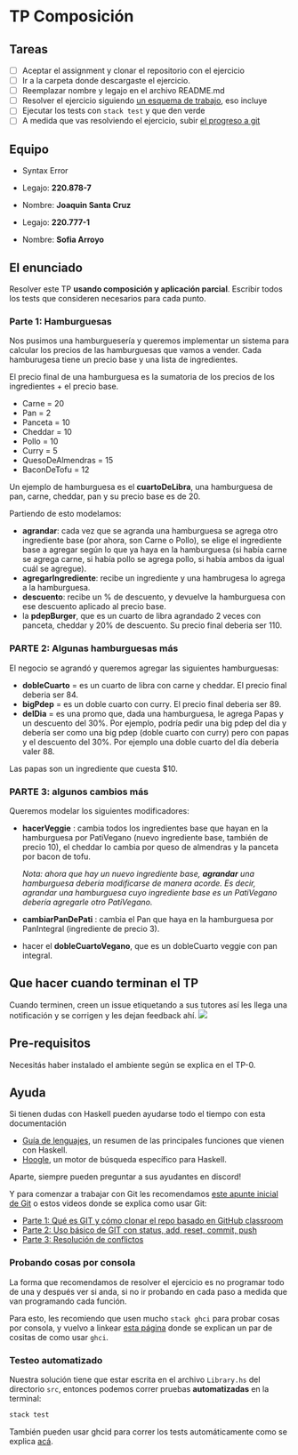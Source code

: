 # TP Composición

## Tareas

- [ ] Aceptar el assignment y clonar el repositorio con el ejercicio
- [ ] Ir a la carpeta donde descargaste el ejercicio.
- [ ] Reemplazar nombre y legajo en el archivo README.md
- [ ] Resolver el ejercicio siguiendo [un esquema de trabajo](https://github.com/pdep-utn/enunciados-miercoles-noche/blob/master/pages/haskell/trabajo.md), eso incluye
- [ ] Ejecutar los tests con `stack test` y que den verde
- [ ] A medida que vas resolviendo el ejercicio, subir [el progreso a git](https://github.com/pdep-utn/enunciados-miercoles-noche/blob/master/pages/git/resolverConflictos.md)

## Equipo

- Syntax Error

- Legajo: **220.878-7**
- Nombre: **Joaquin Santa Cruz**

- Legajo: **220.777-1**
- Nombre: **Sofia Arroyo**


## El enunciado


Resolver este TP  **usando composición y aplicación parcial**. Escribir todos los tests que consideren necesarios para cada punto.

### Parte 1: Hamburguesas

Nos pusimos una hamburguesería y queremos implementar un sistema para calcular los precios de las hamburguesas que vamos a vender. Cada hamburugesa tiene un precio base y una lista de ingredientes.

El precio final de una hamburguesa es la sumatoria de los precios de los ingredientes + el precio base.

- Carne = 20
- Pan = 2
- Panceta = 10
- Cheddar = 10
- Pollo = 10
- Curry = 5
- QuesoDeAlmendras = 15
- BaconDeTofu = 12
 
Un ejemplo de hamburguesa es el **cuartoDeLibra**, una hamburguesa de pan, carne, cheddar, pan y su precio base es de 20.

 Partiendo de esto modelamos:
 
- **agrandar**: cada vez que se agranda una hamburguesa se agrega otro ingrediente base (por ahora, son Carne o Pollo), se elige el ingrediente base a agregar según lo que ya haya en la hamburguesa (si había carne se agrega carne, si había pollo se agrega pollo, si había ambos da igual cuál se agregue).
- **agregarIngrediente**: recibe un ingrediente y una hambrugesa lo agrega a la hamburguesa.
- **descuento**: recibe un % de descuento, y devuelve la hamburguesa con ese descuento aplicado al precio base.
- la **pdepBurger**, que es un cuarto de libra agrandado 2 veces con panceta, cheddar y 20% de descuento. Su precio final deberia ser 110.

### PARTE 2: Algunas hamburguesas más
El negocio se agrandó y queremos agregar las siguientes hamburguesas:
- **dobleCuarto** = es un cuarto de libra con carne y cheddar. El precio final deberia ser 84.
- **bigPdep** = es un doble cuarto con curry. El precio final deberia ser 89.
- **delDia** = es una promo que, dada una hamburguesa, le agrega Papas y un descuento del 30%. Por ejemplo, podría pedir una big pdep del dia y debería ser como una big pdep (doble cuarto con curry) pero con papas y el descuento del 30%. Por ejemplo una doble cuarto del día deberia valer 88.

Las papas son un ingrediente que cuesta $10.

### PARTE 3: algunos cambios más 

Queremos modelar los siguientes modificadores:
- **hacerVeggie** : cambia todos los ingredientes base que hayan en la hamburguesa por PatiVegano (nuevo ingrediente base, también de precio 10), el cheddar lo cambia por queso de almendras y la panceta por bacon de tofu.

  _Nota: ahora que hay un nuevo ingrediente base, **agrandar** una hamburguesa debería modificarse de manera acorde. Es decir, agrandar una hamburguesa cuyo ingrediente base es un PatiVegano debería agregarle otro PatiVegano._
- **cambiarPanDePati** : cambia el Pan que haya en la hamburguesa por PanIntegral (ingrediente de precio 3).
- hacer el **dobleCuartoVegano**, que es un dobleCuarto veggie con pan integral.


## Que hacer cuando terminan el TP

Cuando terminen, creen un issue etiquetando a sus tutores así les llega una notificación y se corrigen y les dejan feedback ahí.
![](https://i.imgur.com/ypeXpBw.gif)

## Pre-requisitos

Necesitás haber instalado el ambiente según se explica en el TP-0.

## Ayuda

Si tienen dudas con Haskell pueden ayudarse todo el tiempo con esta documentación

- [Guía de lenguajes](https://docs.google.com/document/d/1oJ-tyQJoBtJh0kFcsV9wSUpgpopjGtoyhJdPUdjFIJQ/edit?usp=sharing), un resumen de las principales funciones que vienen con Haskell.
- [Hoogle](https://www.haskell.org/hoogle/), un motor de búsqueda específico para Haskell.

Aparte, siempre pueden preguntar a sus ayudantes en discord!

Y para comenzar a trabajar con Git les recomendamos [este apunte inicial de Git](https://docs.google.com/document/d/1ozqfYCwt-37stynmgAd5wJlNOFKWYQeIZoeqXpAEs0I/edit) o estos videos donde se explica como usar Git:
- [Parte 1: Qué es GIT y cómo clonar el repo basado en GitHub classroom](https://www.youtube.com/watch?v=rRKe7l-ZNvM)
- [Parte 2: Uso básico de GIT con status, add, reset, commit, push](https://www.youtube.com/watch?v=OgasfM5qJJE)
- [Parte 3: Resolución de conflictos](https://www.youtube.com/watch?v=sKcN7cWFniw)

### Probando cosas por consola

La forma que recomendamos de resolver el ejercicio es no programar todo de una y después ver si anda, si no ir probando en cada paso a medida que van programando cada función.

Para esto, les recomiendo que usen mucho `stack ghci` para probar cosas por consola, y vuelvo a linkear [esta página](https://github.com/pdep-utn/enunciados-miercoles-noche/blob/master/pages/haskell/trabajo.md#comandos-%C3%BAtiles) donde se explican un par de cositas de como usar `ghci`.

### Testeo automatizado

Nuestra solución tiene que estar escrita en el archivo `Library.hs` del directorio `src`, entonces podemos correr pruebas **automatizadas** en la terminal:

```bash
stack test
```

También pueden usar ghcid para correr los tests automáticamente como se explica [acá](https://github.com/pdepviernestm/2021-clases/blob/main/clase-02/correrTestsMasRapidoConGhcid.md).
